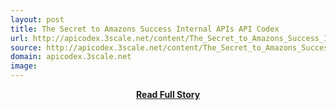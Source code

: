 ```yaml
---
layout: post
title: The Secret to Amazons Success Internal APIs API Codex
url: http://apicodex.3scale.net/content/The_Secret_to_Amazons_Success_Internal_APIs
source: http://apicodex.3scale.net/content/The_Secret_to_Amazons_Success_Internal_APIs
domain: apicodex.3scale.net
image: 
---
```


<p></p>
<center><p><a href="http://apicodex.3scale.net/content/The_Secret_to_Amazons_Success_Internal_APIs" style='padding:25px; font-sze:18px; font-weight: bold;'>Read Full Story</a></p></center>
